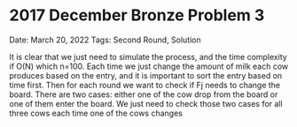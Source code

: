 # 2017 December Bronze Problem 3

Date: March 20, 2022
Tags: Second Round, Solution

It is clear that we just need to simulate the process, and the time complexity if O(N) which n=100. Each time we just change the amount of milk each cow produces based on the entry, and it is important to sort the entry based on time first. Then for each round we want to check if Fj needs to change the board. There are two cases: either one of the cow drop from the board or one of them enter the board. We just need to check those two cases for all three cows each time one of the cows changes